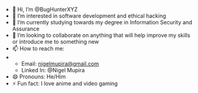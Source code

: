 - 👋 Hi, I’m @BugHunterXYZ
- 👀 I’m interested in software development and ethical hacking
- 🌱 I’m currently studying towards my degree in Information Security and Assurance
- 💞️ I’m looking to collaborate on anything that will help improve my skills or introduce me to something new
- 📫 How to reach me:
- * Email: nigelmupira@gmail.com
  * Linked In: @Nigel Mupira
- 😄 Pronouns: He/Him
- ⚡ Fun fact: I love anime and video gaming

<!---
BugHunterXYZ/BugHunterXYZ is a ✨ special ✨ repository because its `README.md` (this file) appears on your GitHub profile.
You can click the Preview link to take a look at your changes.
--->
